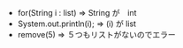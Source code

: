 * for(String i : list) => String が　int
* System.out.println(i); => (i) が list
* remove(5) => ５つもリストがないのでエラー